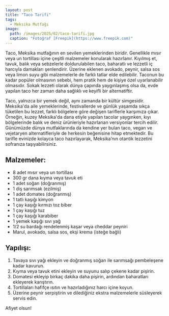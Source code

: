 ```yaml
---
layout: post
title: "Taco Tarifi"
tags:
  - Meksika Mutfağı
image: 
  path: /images/2025/02/taco-tarifi.jpg
  caption: "Fotoğraf [Freepik](https://www.freepik.com)"
---
```


Taco, Meksika mutfağının en sevilen yemeklerinden biridir. Genellikle mısır veya un tortillası içine çeşitli malzemeler konularak hazırlanır. Kıyılmış et, tavuk, balık veya sebzelerle doldurulabilen taco, baharatlı ve lezzetli iç harcıyla damakları şenlendirir. Üzerine eklenen avokado, peynir, salsa sos veya limon suyu gibi malzemelerle de farklı tatlar elde edilebilir. Taconun bu kadar popüler olmasının sebebi, hem pratik hem de kişiye özel uyarlanabilir olmasıdır. Sokak lezzeti olarak dünya çapında yaygınlaşmış olsa da, evde yapılan taco her zaman daha sağlıklı ve keyifli bir alternatiftir.

Taco, yalnızca bir yemek değil, aynı zamanda bir kültür simgesidir. Meksika'da aile yemeklerinde, festivallerde ve günlük yaşamda sıkça tüketilen bu lezzet, farklı bölgelere göre değişen tariflerle karşımıza çıkar. Örneğin, kuzey Meksika'da dana etiyle yapılan tacolar yaygınken, kıyı bölgelerinde balık ve deniz ürünleriyle hazırlanan versiyonlar tercih edilir. Günümüzde dünya mutfaklarında da kendine yer bulan taco, vegan ve vejetaryen alternatifleriyle de herkesin beğenisine hitap etmektedir. Bu tarifle evinizde kolayca taco hazırlayarak, Meksika’nın otantik lezzetini sofranıza taşıyabilirsiniz.

## Malzemeler:

- 8 adet mısır veya un tortillası
- 300 gr dana kıyma veya tavuk eti
- 1 adet soğan (doğranmış)
- 1 diş sarımsak (ezilmiş)
- 1 adet domates (doğranmış)
- 1 tatlı kaşığı kimyon
- 1 çay kaşığı kırmızı toz biber
- 1 çay kaşığı tuz
- 1 çay kaşığı karabiber
- 1 yemek kaşığı sıvı yağ
- 1/2 su bardağı rendelenmiş kaşar veya cheddar peyniri
- Marul, avokado, salsa sos, ekşi krema (isteğe bağlı)

## Yapılışı:

1. Tavaya sıvı yağı ekleyin ve doğranmış soğan ile sarımsağı pembeleşene kadar kavurun.
2. Kıyma veya tavuk etini ekleyin ve suyunu salıp çekene kadar pişirin.
3. Domatesi ekleyip birkaç dakika daha pişirin, ardından baharatları ekleyerek karıştırın.
4. Tortillaları hafifçe ısıtın ve hazırladığınız harcı içine koyun.
5. Üzerine peynir serpiştirin ve dilediğiniz ekstra malzemelerle süsleyerek servis edin.

Afiyet olsun! 